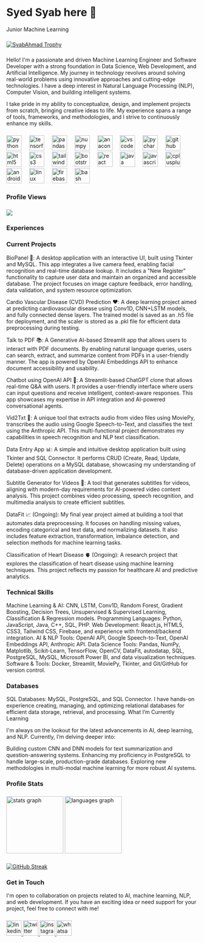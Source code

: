 # **Syed Syab here 👋**
Junior Machine Learning

###

<p align="left"> <a href="https://github.com/ryo-ma/github-profile-trophy"><img src="https://github-profile-trophy.vercel.app/?username=SyabAhmad" alt="SyabAhmad Trophy" /></a> </p>

###

<p align="left">Hello! I'm a passionate and driven Machine Learning Engineer and Software Developer with a strong foundation in Data Science, Web Development, and Artificial Intelligence. My journey in technology revolves around solving real-world problems using innovative approaches and cutting-edge technologies. I have a deep interest in Natural Language Processing (NLP), Computer Vision, and building intelligent systems.

I take pride in my ability to conceptualize, design, and implement projects from scratch, bringing creative ideas to life. My experience spans a range of tools, frameworks, and methodologies, and I strive to continuously enhance my skills.</p>

###

<div align="left">
  <img src="https://cdn.jsdelivr.net/gh/devicons/devicon/icons/python/python-original.svg" height="40" alt="python logo"  />
  <img width="12" />
  <img src="https://cdn.jsdelivr.net/gh/devicons/devicon/icons/tensorflow/tensorflow-original.svg" height="40" alt="tensorflow logo"  />
  <img width="12" />
  <img src="https://cdn.jsdelivr.net/gh/devicons/devicon/icons/pandas/pandas-original.svg" height="40" alt="pandas logo"  />
  <img width="12" />
  <img src="https://cdn.jsdelivr.net/gh/devicons/devicon/icons/numpy/numpy-original.svg" height="40" alt="numpy logo"  />
  <img width="12" />
  <img src="https://cdn.jsdelivr.net/gh/devicons/devicon/icons/anaconda/anaconda-original.svg" height="40" alt="anaconda logo"  />
  <img width="12" />
  <img src="https://cdn.jsdelivr.net/gh/devicons/devicon/icons/vscode/vscode-original.svg" height="40" alt="vscode logo"  />
  <img width="12" />
  <img src="https://cdn.jsdelivr.net/gh/devicons/devicon/icons/pycharm/pycharm-original.svg" height="40" alt="pycharm logo"  />
  <img width="12" />
  <img src="https://cdn.jsdelivr.net/gh/devicons/devicon/icons/github/github-original.svg" height="40" alt="github logo"  />
  <img width="12" />
  <img src="https://cdn.jsdelivr.net/gh/devicons/devicon/icons/html5/html5-original.svg" height="40" alt="html5 logo"  />
  <img width="12" />
  <img src="https://cdn.jsdelivr.net/gh/devicons/devicon/icons/css3/css3-original.svg" height="40" alt="css3 logo"  />
  <img width="12" />
  <img src="https://cdn.jsdelivr.net/gh/devicons/devicon/icons/tailwindcss/tailwindcss-original-wordmark.svg" height="40" alt="tailwindcss logo"  />
  <img width="12" />
  <img src="https://cdn.jsdelivr.net/gh/devicons/devicon/icons/bootstrap/bootstrap-original.svg" height="40" alt="bootstrap logo"  />
  <img width="12" />
  <img src="https://cdn.jsdelivr.net/gh/devicons/devicon/icons/react/react-original.svg" height="40" alt="react logo"  />
  <img width="12" />
  <img src="https://cdn.jsdelivr.net/gh/devicons/devicon/icons/java/java-original.svg" height="40" alt="java logo"  />
  <img width="12" />
  <img src="https://cdn.jsdelivr.net/gh/devicons/devicon/icons/javascript/javascript-original.svg" height="40" alt="javascript logo"  />
  <img width="12" />
  <img src="https://cdn.jsdelivr.net/gh/devicons/devicon/icons/cplusplus/cplusplus-original.svg" height="40" alt="cplusplus logo"  />
  <img width="12" />
  <img src="https://cdn.jsdelivr.net/gh/devicons/devicon/icons/android/android-original.svg" height="40" alt="android logo"  />
  <img width="12" />
  <img src="https://cdn.jsdelivr.net/gh/devicons/devicon/icons/linux/linux-original.svg" height="40" alt="linux logo"  />
  <img width="12" />
  <img src="https://cdn.jsdelivr.net/gh/devicons/devicon/icons/firebase/firebase-plain.svg" height="40" alt="firebase logo"  />
  <img width="12" />
  <img src="https://cdn.jsdelivr.net/gh/devicons/devicon/icons/bash/bash-original.svg" height="40" alt="bash logo"  />
</div>

###

<h3 align="left">Profile Views</h3>

###

<div align="left">
  <img src="https://profile-counter.glitch.me/SyabAhmad/count.svg?"  />
</div>

###

<h3 align="left">Experiences</h3>

###

### Current Projects
BioPanel 🧬: A desktop application with an interactive UI, built using Tkinter and MySQL. This app integrates a live camera feed, enabling facial recognition and real-time database lookup. It includes a "New Register" functionality to capture user data and maintain an organized and accessible database. The project focuses on image capture feedback, error handling, data validation, and system resource optimization.

Cardio Vascular Disease (CVD) Prediction ❤️: A deep learning project aimed at predicting cardiovascular disease using Conv1D, CNN+LSTM models, and fully connected dense layers. The trained model is saved as an .h5 file for deployment, and the scaler is stored as a .pkl file for efficient data preprocessing during testing.

Talk to PDF 📚: A Generative AI-based Streamlit app that allows users to interact with PDF documents. By enabling natural language queries, users can search, extract, and summarize content from PDFs in a user-friendly manner. The app is powered by OpenAI Embeddings API to enhance document accessibility and usability.

Chatbot using OpenAI API 🤖: A Streamlit-based ChatGPT clone that allows real-time Q&A with users. It provides a user-friendly interface where users can input questions and receive intelligent, context-aware responses. This app showcases my expertise in API integration and AI-powered conversational agents.

Vid2Txt 🎥: A unique tool that extracts audio from video files using MoviePy, transcribes the audio using Google Speech-to-Text, and classifies the text using the Anthropic API. This multi-functional project demonstrates my capabilities in speech recognition and NLP text classification.

Data Entry App 📊: A simple and intuitive desktop application built using Tkinter and SQL Connector. It performs CRUD (Create, Read, Update, Delete) operations on a MySQL database, showcasing my understanding of database-driven application development.

Subtitle Generator for Videos 📝: A tool that generates subtitles for videos, aligning with modern-day requirements for AI-powered video content analysis. This project combines video processing, speech recognition, and multimedia analysis to create efficient subtitles.

DataFit 📈 (Ongoing): My final year project aimed at building a tool that automates data preprocessing. It focuses on handling missing values, encoding categorical and text data, and normalizing datasets. It also includes feature extraction, transformation, imbalance detection, and selection methods for machine learning tasks.

Classification of Heart Disease 🫀 (Ongoing): A research project that explores the classification of heart disease using machine learning techniques. This project reflects my passion for healthcare AI and predictive analytics.

### Technical Skills
Machine Learning & AI: CNN, LSTM, Conv1D, Random Forest, Gradient Boosting, Decision Trees, Unsupervised & Supervised Learning, Classification & Regression models.
Programming Languages: Python, JavaScript, Java, C++, SQL, PHP.
Web Development: React.js, HTML5, CSS3, Tailwind CSS, Firebase, and experience with frontend/backend integration.
AI & NLP Tools: OpenAI API, Google Speech-to-Text, OpenAI Embeddings API, Anthropic API.
Data Science Tools: Pandas, NumPy, Matplotlib, Scikit-Learn, TensorFlow, OpenCV, DataFit, autodatap, SQL, PostgreSQL, MySQL, Microsoft Power BI, and data visualization techniques.
Software & Tools: Docker, Streamlit, MoviePy, Tkinter, and Git/GitHub for version control.

### Databases
SQL Databases: MySQL, PostgreSQL, and SQL Connector. I have hands-on experience creating, managing, and optimizing relational databases for efficient data storage, retrieval, and processing.
What I’m Currently Learning

I'm always on the lookout for the latest advancements in AI, deep learning, and NLP. Currently, I’m delving deeper into:

Building custom CNN and DNN models for text summarization and question-answering systems.
Enhancing my proficiency in PostgreSQL to handle large-scale, production-grade databases.
Exploring new methodologies in multi-modal machine learning for more robust AI systems.



###

<h3 align="left">Profile Stats</h3>

###

<div align="left">
  <img src="https://github-readme-stats.vercel.app/api?username=SyabAhmad&hide_title=false&hide_rank=false&show_icons=true&include_all_commits=true&count_private=true&disable_animations=false&theme=dracula&locale=en&hide_border=false&order=1" height="150" alt="stats graph" />

  
  <img src="https://github-readme-stats.vercel.app/api/top-langs?username=SyabAhmad&locale=en&hide_title=false&layout=compact&card_width=320&langs_count=5&theme=dracula&hide_border=false&order=2" height="150" alt="languages graph"  />
</div>

###

  [![GitHub Streak](https://streak-stats.demolab.com/?user=SyabAhmad&theme=dark)](https://git.io/streak-stats)


<h3 align="left">Get in Touch</h3>


I'm open to collaboration on projects related to AI, machine learning, NLP, and web development. If you have an exciting idea or need support for your project, feel free to connect with me!

###

<div align="left">
  <a href="https://www.linkedin.com/in/SyedSyab" target="_blank">
    <img src="https://img.shields.io/static/v1?message=LinkedIn&logo=linkedin&label=&color=0077B5&logoColor=white&labelColor=&style=flat" height="40" alt="linkedin logo"  />
  </a>
  <a href="https://www.x.com/SyabSays" target="_blank">
    <img src="https://img.shields.io/static/v1?message=Twitch&logo=twitch&label=&color=9146FF&logoColor=white&labelColor=&style=flat" height="40" alt="twitter logo"  />
  </a>
  <a href="https://www.instagram.com/SyedSyab" target="_blank">
    <img src="https://img.shields.io/static/v1?message=Instagram&logo=instagram&label=&color=E4405F&logoColor=white&labelColor=&style=flat" height="40" alt="instagram logo"  />
  </a>
  <a href="https://api.whatsapp.com/+923460561173" target="_blank">
    <img src="https://img.shields.io/static/v1?message=Whatsapp&logo=whatsapp&label=&color=25D366&logoColor=white&labelColor=&style=flat" height="40" alt="whatsapp logo"  />
  </a>
</div>



###
